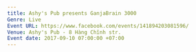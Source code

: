 ```yaml
---
title: Ashy's Pub presents GanjaBrain 3000
Genre: Live
Event URL: https://www.facebook.com/events/141894203081596/
Venue: Ashy's Pub - 8 Hàng Chĩnh str.
Event date: 2017-09-10 07:00:00 +07:00
---
```


